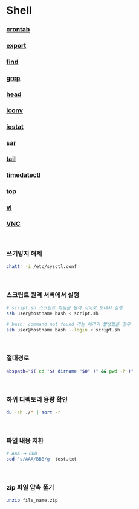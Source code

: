 Shell
===

### [crontab](./crontab/README.md)
### [export](./export/README.md)
### [find](./find/README.md)
### [grep](./grep/README.md)
### [head](./head/README.md)
### [iconv](./iconv/README.md)
### [iostat](./iostat/README.md)
### [sar](./sar/README.md)
### [tail](./tail/README.md)
### [timedatectl](./timedatectl/README.md)
### [top](./top/README.md)
### [vi](./vi/README.md)
### [VNC](./vnc/README.md)

<br>

### 쓰기방지 해제
```sh
chattr -i /etc/sysctl.conf
```

<br>

### 스크립트 원격 서버에서 실행
```sh
# script.sh 스크립트 파일을 원격 서버로 보내서 실행
ssh user@hostname bash < script.sh

# bash: command not found 라는 에러가 발생했을 경우
ssh user@hostname bash --login < script.sh
```

<br>

### 절대경로
```sh
abspath="$( cd "$( dirname "$0" )" && pwd -P )"
```

<br>

### 하위 디렉토리 용량 확인
```sh
du -sh ./* | sort -r
```

<br>

### 파일 내용 치환
```sh
# AAA ➞ BBB
sed 's/AAA/BBB/g' test.txt
```

<br>

### zip 파일 압축 풀기
```sh
unzip file_name.zip
```

<br>
